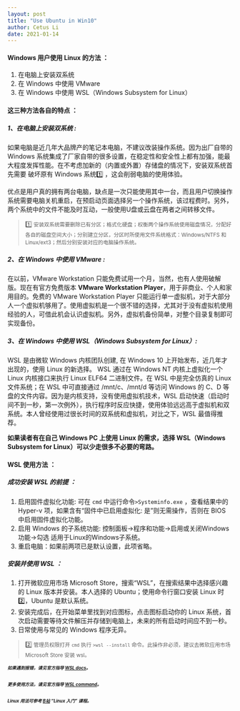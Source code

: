 ```yaml
---
layout: post
title: "Use Ubuntu in Win10"
author: Cetus Li
date: 2021-01-14
---
```

#### <b>Windows 用户使用 Linux 的方法 ：</b>
1. 在电脑上安装双系统
2. 在 Windows 中使用 VMware
3. 在 Windows 中使用 WSL（Windows Subsystem for Linux）

#### <b>这三种方法各自的特点 ：</b>
##### 1、在电脑上安装双系统 :
如果电脑是近几年大品牌产的笔记本电脑，不建议改装操作系统。因为出厂自带的 Windows 系统集成了厂家自带的很多设置，在稳定性和安全性上都有加强，能最大程度发挥性能。在不考虑加新的（内置或外置）存储盘的情况下，安装双系统首先需要 破坏原有 Windows 系统:one: ，这会削弱电脑的使用体验。

优点是用户真的拥有两台电脑，缺点是一次只能使用其中一台，而且用户切换操作系统需要电脑关机重启，在预启动页面选择另一个操作系统，该过程费时。另外，两个系统中的文件不能及时互动，一般使用U盘或云盘在两者之间转移文件。

>:one:<small> 安装双系统需要删除已有分区；格式化硬盘；权衡两个操作系统使用磁盘情况，分配好各自的磁盘空间大小；分别建立分区，分区时所使用文件系统格式：Windows/NTFS 和 Linux/ext3；然后分别安装对应的电脑操作系统。</small>

##### 2、在 Windows 中使用 VMware :
在以前，VMware Workstation 只能免费试用一个月，当然，也有人使用破解版。现在有官方免费版本 <b>VMware Workstation Player</b>，用于非商业、个人和家用目的。免费的 VMware Workstation Player 只能运行单一虚拟机，对于大部分人一个虚拟机够用了。使用虚拟机是一个很不错的选择，尤其对于没有虚拟机使用经验的人，可借此机会认识虚拟机。另外，虚拟机备份简单，对整个目录复制即可实现备份。

##### 3、在 Windows 中使用 WSL（Windows Subsystem for Linux）:
WSL 是由微软 Windows 内核团队创建, 在 Windows 10 上开始发布，近几年才出现的，使用 Linux 的新选择。 WSL 通过在 Windows NT 内核上虚拟化一个 Linux 内核接口来执行 Linux ELF64 二进制文件。在 WSL 中是完全仿真的 Linux 文件系统；在 WSL 中可直接通过 /mnt/c、/mnt/d 等访问 Windows 的 C、D 等盘的文件内容。因为是内核支持，没有使用虚拟机技术，WSL 启动快速（启动时间不到一秒，第一次例外），执行程序时反应快捷，使用体验远远高于虚拟机和双系统。本人曾经使用过很长时间的双系统和虚拟机，对比之下，WSL 最值得推荐。

<b>如果读者有在自己 Windows PC 上使用 Linux 的需求，选择 WSL（Windows Subsystem for Linux）可以少走很多不必要的弯路。</b>

#### <b>WSL 使用方法 ：</b>
##### 成功安装 WSL 的前提 ：
1. 启用固件虚拟化功能: 可在 `cmd` 中运行命令`>Systeminfo.exe` ，查看结果中的 Hyper-v 项，如果含有“固件中已启用虚拟化: 是”则无需操作，否则在 BIOS 中启用固件虚拟化功能。
2. 启用 Windows 的子系统功能: 控制面板->程序和功能->启用或关闭Windows功能->勾选 适用于Linux的Windows子系统。
3. 重启电脑：如果前两项已是默认设置，此项省略。
 
##### 安装并使用 WSL ：
1. 打开微软应用市场 Microsoft Store，搜索“WSL”，在搜索结果中选择感兴趣的 Linux 版本并安装。本人选择的 Ubuntu；使用命令行窗口安装 Linux 时:two:，Ubuntu 是默认系统。 
2. 安装完成后，在开始菜单里找到对应图标，点击图标启动你的 Linux 系统，首次启动需要等待文件解压并存储到电脑上，未来的所有启动时间应不到一秒。
3. 日常使用与常见的 Windows 程序无异。

>:two:<small> 管理员权限打开 `cmd` 执行 `>wsl --install` 命令。此操作非必须，建议去微软应用市场 Microsoft Store 安装 wsl。<small/>

###### <b>如果遇到报错，请见官方指导 <i>[WSL docs][wsl-docs]。</i></b>

###### <b>更多使用方法，请见官方指导 <i>[WSL command][wsl-command]。</i></b>

###### <b>Linux 用法可参考 <i>[B站][bilibili]</i> “Linux 入门” 课程。</b>



[wsl-docs]: https://docs.microsoft.com/zh-cn/windows/wsl/
[wsl-command]: https://docs.microsoft.com/zh-cn/windows/wsl/wsl-config
[bilibili]: https://www.bilibili.com
